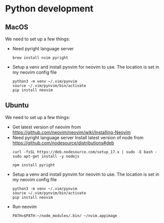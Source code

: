 # Python development

## MacOS
We need to set up a few things:
* Need pyright language server
    ```
    brew install nvim pyright
    ```
* Setup a venv and install pynvim for neovim to use. The location is set in my neovim config file
    ```
    python3 -m venv ~/.vim/pynvim
    source ~/.vim/pynvim/bin/activate
    pip install neovim
    ```

## Ubuntu
We need to set up a few things:
* Get latest version of neovim from https://github.com/neovim/neovim/wiki/Installing-Neovim
* Need pyright language server
    Install latest version of node from https://github.com/nodesource/distributions#deb
    ```
    curl -fsSL https://deb.nodesource.com/setup_17.x | sudo -E bash -
    sudo apt-get install -y nodejs

    npm install pyright

    ```
* Setup a venv and install pynvim for neovim to use. The location is set in my neovim config file
    ```
    python3 -m venv ~/.vim/pynvim
    source ~/.vim/pynvim/bin/activate
    pip install neovim
    ```
* Run neovim
    ```
    PATH=$PATH:~/node_modules/.bin/ ~/nvim.appimage
    ```
